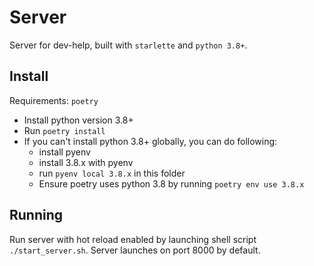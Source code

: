 # Server

Server for dev-help, built with `starlette` and `python 3.8+`.

## Install
Requirements: `poetry`
- Install python version 3.8+ 
- Run `poetry install`
- If you can't install python 3.8+ globally, you can do following:
  - install pyenv
  - install 3.8.x with pyenv
  - run `pyenv local 3.8.x` in this folder
  - Ensure poetry uses python 3.8 by running `poetry env use 3.8.x`

## Running
Run server with hot reload enabled by launching shell script `./start_server.sh`. Server launches on port 8000 by default.
